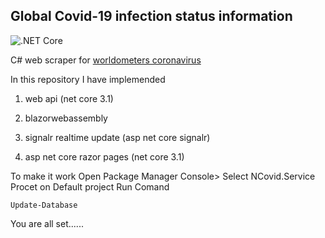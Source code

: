 Global Covid-19 infection status information 
------
![.NET Core](https://github.com/emonarafat/ncovGlobalInfo/workflows/.NET%20Core/badge.svg?branch=master)

C#  web scraper for   [worldometers coronavirus](https://www.worldometers.info/coronavirus/ "worldometers coronavirus") 


In this repository I have implemended

1. web api (net core 3.1)

2. blazorwebassembly

3. signalr realtime update  (asp net core signalr)

4. asp net core razor pages  (net core 3.1)

To make it work Open Package Manager Console> Select NCovid.Service Procet on Default project 
Run Comand 

```
Update-Database
```
You are all set......
